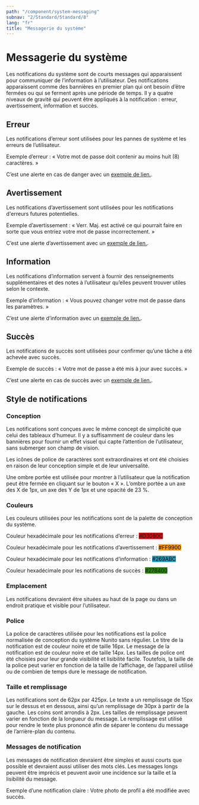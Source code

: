```yaml
---
path: "/component/system-messaging"
subnav: "2/Standard/Standard/8"
lang: "fr"
title: "Messagerie du système"
---
```


<helmet>
<title> Messagerie du système - Système de conception Aurora </title>
</helmet>

# Messagerie du système

Les notifications du système sont de courts messages qui apparaissent pour communiquer de l’information à l’utilisateur. Des notifications apparaissent comme des bannières en premier plan qui ont besoin d’être fermées ou qui se ferment après une période de temps. Il y a quatre niveaux de gravité qui peuvent être appliqués à la notification : erreur, avertissement, information et succès.

<documentationtabs remove="react">
      <doctabpanel type="html">
    
<codeblock html='
    <div class="alert alert-danger" role="alert">
        C’est une alerte en cas de danger avec un <a href="" class="alert-link">exemple de lien.</a>.
    </div>
' react='
<Alert color="danger">
    C’est une alerte en cas de danger avec un <a href="" class="alert-link">exemple de lien.</a>.
</Alert>
'></codeblock>

<codeblock html='
    <div class="alert alert-warning" role="alert">
        C’est une alerte d’avertissement avec un  <a href="" class="alert-link">exemple de lien.</a>.
    </div>
' react='
<Alert color="warning">
    C’est une alerte d’avertissement avec un  <a href="" class="alert-link">exemple de lien.</a>.
</Alert>
'></codeblock>

<codeblock html='
    <div class="alert alert-info" role="alert">
        C’est une alerte d’information avec un <a href="" class="alert-link">exemple de lien.</a>.
    </div>
' react='
<Alert color="info">
    C’est une alerte d’information avec un <a href="" class="alert-link">exemple de lien.</a>.
</Alert>
'></codeblock>

<codeblock html='
    <div class="alert alert-success" role="alert">
        C’est une alerte en cas de succès avec un <a href="" class="alert-link">exemple de lien.</a>.
    </div>
' react='
<Alert color="success">
    C’est une alerte en cas de succès avec un <a href="" name = "success" class="alert-link">exemple de lien.</a>.
</Alert>
'></codeblock>

</doctabpanel>

<doctabpanel type="design">


## Erreur

Les notifications d’erreur sont utilisées pour les pannes de système et les erreurs de l’utilisateur.

Exemple d’erreur : « Votre mot de passe doit contenir au moins huit (8) caractères. »

<Alert color="danger">
    C’est une alerte en cas de danger avec un <a href="#example" class="alert-link">exemple de lien.</a>.
</Alert>

## Avertissement

Les notifications d’avertissement sont utilisées pour les notifications d'erreurs futures potentielles. 

Exemple d’avertissement : « Verr. Maj. est activé ce qui pourrait faire en sorte que vous entriez votre mot de passe incorrectement. »

<Alert color="warning">
    C’est une alerte d’avertissement avec un  <a href="#example" class="alert-link">exemple de lien.</a>.
</Alert>


## Information

Les notifications d’information servent à fournir des renseignements supplémentaires et des notes à l’utilisateur qu’elles peuvent trouver utiles selon le contexte.

Exemple d’information : « Vous pouvez changer votre mot de passe dans les paramètres. »

<Alert color="info">
    C’est une alerte d’information avec un <a href="#example" class="alert-link">exemple de lien.</a>.
</Alert>

## Succès

Les notifications de succès sont utilisées pour confirmer qu’une tâche a été achevée avec succès.

Exemple de succès : « Votre mot de passe a été mis à jour avec succès. »

<Alert color="success">
    C’est une alerte en cas de succès avec un <a href="#example" class="alert-link">exemple de lien.</a>.
</Alert>

## Style de notifications

### Conception

Les notifications sont conçues avec le même concept de simplicité que celui des tableaux d’humeur. Il y a suffisamment de couleur dans les bannières pour fournir un effet visuel qui capte l’attention de l’utilisateur, sans submerger son champ de vision.

Les icônes de police de caractères sont extraordinaires et ont été choisies en raison de leur conception simple et de leur universalité.

Une ombre portée est utilisée pour montrer à l’utilisateur que la notification peut être fermée en cliquant sur le bouton « X ». L’ombre portée a un axe des X de 1px, un axe des Y de 1px et une opacité de 23 %.

### Couleurs

Les couleurs utilisées pour les notifications sont de la palette de conception du système.

Couleur hexadécimale pour les notifications d’erreur : <badge style="background-color: #D3080C">#D3080C</badge>

Couleur hexadécimale pour les notifications d’avertissement : <badge style="background-color: #FF9900; color:black">#FF9900</badge>

Couleur hexadécimale pour les notifications d’information : <badge style="background-color: #269ABC; color:black">#269ABC</badge>

Couleur hexadécimale pour les notifications de succès : <badge style="background-color: #278400">#278400</badge>

### Emplacement

Les notifications devraient être situées au haut de la page ou dans un endroit pratique et visible pour l’utilisateur.

### Police

La police de caractères utilisée pour les notifications est la police normalisée de conception du système Nunito sans régulier. Le titre de la notification est de couleur noire et de taille 16px. Le message de la notification est de couleur noire et de taille 14px. Les tailles de police ont été choisies pour leur grande visibilité et lisibilité facile. Toutefois, la taille de la police peut varier en fonction de la taille de l’affichage, de l’appareil utilisé ou de combien de temps dure le message de notification.

### Taille et remplissage

Les notifications sont de 62px par 425px. Le texte a un remplissage de 15px sur le dessus et en dessous, ainsi qu’un remplissage de 30px à partir de la gauche. Les coins sont arrondis à 2px. Les tailles de remplissage peuvent varier en fonction de la longueur du message. Le remplissage est utilisé pour rendre le texte plus prononcé afin de séparer le contenu du message de l’arrière-plan du contenu.

### Messages de notification

Les messages de notification devraient être simples et aussi courts que possible et devraient aussi utiliser des mots clés. Les messages longs peuvent être imprécis et peuvent avoir une incidence sur la taille et la lisibilité du message.

Exemple d’une notification claire : Votre photo de profil a été modifiée avec succès.
      
</doctabpanel>
    </documentationtabs>


